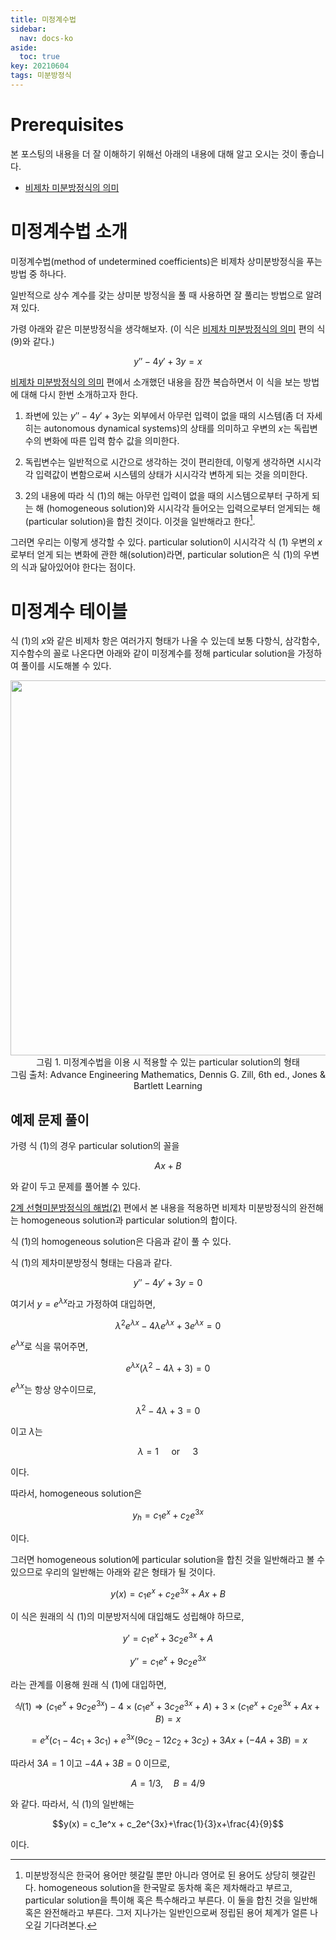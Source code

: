 ```yaml
---
title: 미정계수법
sidebar:
  nav: docs-ko
aside:
  toc: true
key: 20210604
tags: 미분방정식
---
```


# Prerequisites

본 포스팅의 내용을 더 잘 이해하기 위해선 아래의 내용에 대해 알고 오시는 것이 좋습니다.

* [비제차 미분방정식의 의미](https://angeloyeo.github.io/2021/05/25/nonhomogeneous_equation.html)

# 미정계수법 소개

미정계수법(method of undetermined coefficients)은 비제차 상미분방정식을 푸는 방법 중 하나다.

일반적으로 상수 계수를 갖는 상미분 방정식을 풀 때 사용하면 잘 풀리는 방법으로 알려져 있다.

가령 아래와 같은 미분방정식을 생각해보자. (이 식은 [비제차 미분방정식의 의미](https://angeloyeo.github.io/2021/05/25/nonhomogeneous_equation.html) 편의 식 (9)와 같다.)

$$y''-4y'+3y=x$$

[비제차 미분방정식의 의미](https://angeloyeo.github.io/2021/05/25/nonhomogeneous_equation.html) 편에서 소개했던 내용을 잠깐 복습하면서 이 식을 보는 방법에 대해 다시 한번 소개하고자 한다.

1. 좌변에 있는 $y''-4y'+3y$는 외부에서 아무런 입력이 없을 때의 시스템(좀 더 자세히는 autonomous dynamical systems)의 상태를 의미하고 우변의 $x$는 독립변수의 변화에 따른 입력 함수 값을 의미한다.

2. 독립변수는 일반적으로 시간으로 생각하는 것이 편리한데, 이렇게 생각하면 시시각각 입력값이 변함으로써 시스템의 상태가 시시각각 변하게 되는 것을 의미한다.

3. 2의 내용에 따라 식 (1)의 해는 아무런 입력이 없을 때의 시스템으로부터 구하게 되는 해 (homogeneous solution)와 시시각각 들어오는 입력으로부터 얻게되는 해 (particular solution)을 합친 것이다. 이것을 일반해라고 한다[^1].

[^1]: 미분방정식은 한국어 용어만 헷갈릴 뿐만 아니라 영어로 된 용어도 상당히 헷갈린다. homogeneous solution을 한국말로 동차해 혹은 제차해라고 부르고, particular solution을 특이해 혹은 특수해라고 부른다. 이 둘을 합친 것을 일반해 혹은 완전해라고 부른다. 그저 지나가는 일반인으로써 정립된 용어 체계가 얼른 나오길 기다려본다.

그러면 우리는 이렇게 생각할 수 있다. particular solution이 시시각각 식 (1) 우변의 $x$로부터 얻게 되는 변화에 관한 해(solution)라면, particular solution은 식 (1)의 우변의 식과 닮아있어야 한다는 점이다.

# 미정계수 테이블

식 (1)의 $x$와 같은 비제차 항은 여러가지 형태가 나올 수 있는데 보통 다항식, 삼각함수, 지수함수의 꼴로 나온다면 아래와 같이 미정계수를 정해 particular solution을 가정하여 풀이를 시도해볼 수 있다.

<p align = "center">
  <img width = "600" src = "https://raw.githubusercontent.com/angeloyeo/angeloyeo.github.io/master/pics/2021-06-04-undetermined_coefficients/pic1.png">
  <br>
  그림 1. 미정계수법을 이용 시 적용할 수 있는 particular solution의 형태
  <br>
  그림 출처: Advance Engineering Mathematics, Dennis G. Zill, 6th ed., Jones & Bartlett Learning
</p>

## 예제 문제 풀이

가령 식 (1)의 경우 particular solution의 꼴을 

$$Ax+B$$

와 같이 두고 문제를 풀어볼 수 있다.

[2계 선형미분방정식의 해법(2)](https://angeloyeo.github.io/2021/06/02/second_order_ODE_2.html) 편에서 본 내용을 적용하면 비제차 미분방정식의 완전해는 homogeneous solution과 particular solution의 합이다. 

식 (1)의 homogeneous solution은 다음과 같이 풀 수 있다. 

식 (1)의 제차미분방정식 형태는 다음과 같다.

$$y''-4y'+3y = 0$$

여기서 $y=e^{\lambda x}$라고 가정하여 대입하면,

$$\lambda^2e^{\lambda x}-4\lambda e^{\lambda x}+3e^{\lambda x} = 0$$

$e^{\lambda x}$로 식을 묶어주면,

$$e^{\lambda x}(\lambda^2-4\lambda+3) = 0$$

$e^{\lambda x}$는 항상 양수이므로,

$$\lambda^2-4\lambda+3 = 0$$

이고 $\lambda$는

$$\lambda = 1 \quad \text{ or } \quad 3$$

이다.

따라서, homogeneous solution은

$$y_h = c_1e^x+c_2e^{3x}$$

이다.

그러면 homogeneous solution에 particular solution을 합친 것을 일반해라고 볼 수 있으므로 우리의 일반해는 아래와 같은 형태가 될 것이다.

$$y(x) = c_1e^x + c_2e^{3x}+Ax+B$$

이 식은 원래의 식 (1)의 미분방저식에 대입해도 성립해야 하므로,

$$y' = c_1e^x + 3c_2e^{3x}+A$$

$$y'' = c_1e^x + 9c_2e^{3x}$$

라는 관계를 이용해 원래 식 (1)에 대입하면,

$$식 (1)\Rightarrow (c_1e^x+9c_2e^{3x})-4\times (c_1e^x+3c_2e^{3x}+A)+3\times(c_1e^x + c_2e^{3x}+Ax+B)=x$$

$$=e^x(c_1-4c_1+3c_1)+e^{3x}(9c_2-12c_2+3c_2)+3Ax+(-4A+3B)=x$$

따라서 $3A = 1$ 이고 $-4A+3B = 0$ 이므로,

$$A=1/3, \quad B = 4/9$$

와 같다. 따라서, 식 (1)의 일반해는

$$y(x) = c_1e^x + c_2e^{3x}+\frac{1}{3}x+\frac{4}{9}$$

이다.
